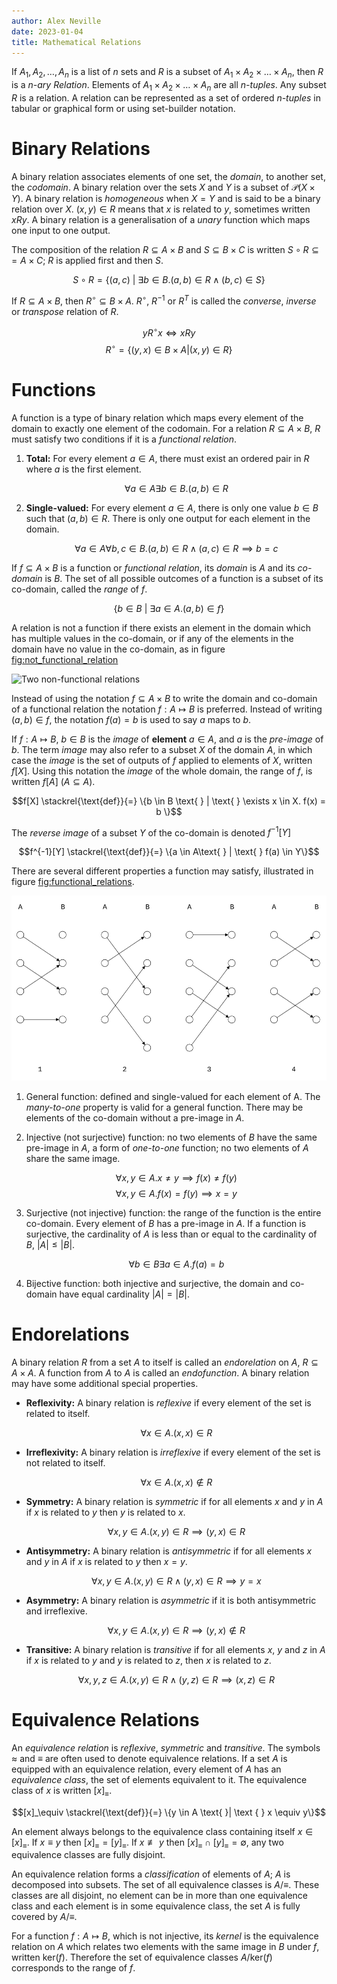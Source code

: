 ```yaml
---
author: Alex Neville
date: 2023-01-04
title: Mathematical Relations
---
```


If $A_1, A_2, \ldots, A_n$ is a list of $n$ sets and $R$ is a subset of
$A_1 \times A_2 \times \ldots \times A_n$, then $R$ is a _n-ary
Relation_. Elements of $A_1 \times A_2 \times \ldots \times A_n$ are all
_n-tuples_. Any subset $R$ is a relation. A relation can be represented
as a set of ordered _n-tuples_ in tabular or graphical form or using
set-builder notation.

# Binary Relations

A binary relation associates elements of one set, the _domain_, to
another set, the _codomain_. A binary relation over the sets $X$ and $Y$
is a subset of $\mathcal{P}(X \times Y)$. A binary relation is
_homogeneous_ when $X = Y$ and is said to be a binary relation over $X$.
$(x, y) \in R$ means that $x$ is related to $y$, sometimes written
$xRy$. A binary relation is a generalisation of a _unary_ function which
maps one input to one output.

The composition of the relation $R \subseteq A \times B$ and
$S \subseteq B \times C$ is written $S \circ R \subseteq = A \times C$;
$R$ is applied first and then $S$.

$$S \circ R = \{(a,c) \text{ } | \text{ } \exists b \in B. (a,b) \in R \land (b,c) \in S \}$$

If $R \subseteq A \times B$, then $R^\circ \subseteq B \times A$.
$R^\circ$, $R^{-1}$ or $R^T$ is called the _converse_, _inverse_ or
_transpose_ relation of $R$.

$$yR^\circ x \iff xRy$$
$$R^\circ = \{(y, x) \in B \times A | (x, y) \in R\}$$

# Functions

A function is a type of binary relation which maps every element of the
domain to exactly one element of the codomain. For a relation
$R \subseteq A \times B$, $R$ must satisfy two conditions if it is a
_functional relation_.

1.  **Total:** For every element $a \in A$, there must exist an ordered
    pair in $R$ where $a$ is the first element.

    $$\forall a \in A \exists b \in B . (a, b) \in R$$

2.  **Single-valued:** For every element $a \in A$, there is only one
    value $b \in B$ such that $(a,b) \in R$. There is only one output
    for each element in the domain.

    $$\forall a \in A \forall b,c \in B. (a,b) \in R \land (a,c) \in R \implies b=c$$

If $f \subseteq A \times B$ is a function or _functional relation_, its
_domain_ is $A$ and its _co-domain_ is $B$. The set of all possible
outcomes of a function is a subset of its co-domain, called the _range_
of $f$.

$$\{b \in B \text{ } | \text{ } \exists a\in A. (a,b) \in f\}$$

A relation is not a function if there exists an element in the domain
which has multiple values in the co-domain, or if any of the elements in
the domain have no value in the co-domain, as in figure
[fig:not_functional_relation](fig:not_functional_relation)

![Two non-functional
relations](../res/invalid_functions.svg "not_functional_relation")

Instead of using the notation $f \subseteq A \times B$ to write the
domain and co-domain of a functional relation the notation
$f: A \mapsto B$ is preferred. Instead of writing $(a, b) \in f$, the
notation $f(a) = b$ is used to say $a$ maps to $b$.

If $f : A \mapsto B$, $b \in B$ is the _image_ of **element** $a \in A$,
and $a$ is the _pre-image_ of $b$. The term _image_ may also refer to a
subset $X$ of the domain $A$, in which case the _image_ is the set of
outputs of $f$ applied to elements of $X$, written $f[X]$. Using this
notation the _image_ of the whole domain, the range of $f$, is written
$f[A]$ ($A \subseteq A$).

$$f[X] \stackrel{\text{def}}{=} \{b \in B \text{ } | \text{ } \exists x \in X. f(x) = b \}$$

The _reverse image_ of a subset $Y$ of the co-domain is denoted
$f^{-1}[Y]$

$$f^{-1}[Y] \stackrel{\text{def}}{=} \{a \in A\text{ } | \text{ } f(a) \in Y\}$$

There are several different properties a function may satisfy,
illustrated in figure
[fig:functional_relations](fig:functional_relations).

![Set of valid functions](../res/functions.svg "functional_relations")

1.  General function: defined and single-valued for each element of A.
    The _many-to-one_ property is valid for a general function. There
    may be elements of the co-domain without a pre-image in $A$.

2.  Injective (not surjective) function: no two elements of $B$ have the
    same pre-image in $A$, a form of _one-to-one_ function; no two
    elements of $A$ share the same image.

    $$\forall x,y \in A.x \neq y \implies f(x) \neq f(y)$$
    $$\forall x,y \in A.f(x) = f(y) \implies x=y$$

3.  Surjective (not injective) function: the range of the function is
    the entire co-domain. Every element of $B$ has a pre-image in $A$.
    If a function is surjective, the cardinality of $A$ is less than or
    equal to the cardinality of $B$, $|A| \le |B|$.

    $$\forall b\in B \exists a \in A. f(a) = b$$

4.  Bijective function: both injective and surjective, the domain and
    co-domain have equal cardinality $|A| = |B|$.

# Endorelations

A binary relation $R$ from a set $A$ to itself is called an
_endorelation_ on $A$, $R \subseteq A \times A$. A function from $A$ to
$A$ is called an _endofunction_. A binary relation may have some
additional special properties.

- **Reflexivity:** A binary relation is _reflexive_ if every element of
  the set is related to itself.

  $$\forall x \in A. (x,x) \in R$$

- **Irreflexivity:** A binary relation is _irreflexive_ if every element
  of the set is not related to itself.

  $$\forall x \in A. (x,x) \notin R$$

- **Symmetry:** A binary relation is _symmetric_ if for all elements $x$
  and $y$ in $A$ if $x$ is related to $y$ then $y$ is related to $x$.

  $$\forall x,y \in A. (x,y) \in R \implies (y,x) \in R$$

- **Antisymmetry:** A binary relation is _antisymmetric_ if for all
  elements $x$ and $y$ in $A$ if $x$ is related to $y$ then $x = y$.

  $$\forall x,y \in A. (x,y) \in R \land (y,x) \in R \implies y = x$$

- **Asymmetry:** A binary relation is _asymmetric_ if it is both
  antisymmetric and irreflexive.

  $$\forall x,y \in A . (x,y) \in R \implies (y,x) \notin R$$

- **Transitive:** A binary relation is _transitive_ if for all elements
  $x$, $y$ and $z$ in $A$ if $x$ is related to $y$ and $y$ is related to
  $z$, then $x$ is related to $z$.

  $$\forall x,y,z \in A. (x,y) \in R \land (y,z) \in R\implies (x,z) \in R$$

# Equivalence Relations

An _equivalence relation_ is _reflexive_, _symmetric_ and _transitive_.
The symbols $\approx$ and $\equiv$ are often used to denote equivalence
relations. If a set $A$ is equipped with an equivalence relation, every
element of $A$ has an _equivalence class_, the set of elements
equivalent to it. The equivalence class of $x$ is written $[x]_\equiv$.

$$[x]_\equiv \stackrel{\text{def}}{=} \{y \in A \text{ }| \text { } x \equiv y\}$$

An element always belongs to the equivalence class containing itself
$x \in [x]_\equiv$. If $x \equiv y$ then $[x]_\equiv =[y]_\equiv$. If
$x \not\equiv y$ then $[x]_\equiv \cap [y]_\equiv = \emptyset$, any two
equivalence classes are fully disjoint.

An equivalence relation forms a _classification_ of elements of $A$; $A$
is decomposed into subsets. The set of all equivalence classes is
$A/\equiv$. These classes are all disjoint, no element can be in more
than one equivalence class and each element is in some equivalence
class, the set $A$ is fully covered by $A/ \equiv$.

For a function $f: A \mapsto B$, which is not injective, its _kernel_ is
the equivalence relation on $A$ which relates two elements with the same
image in $B$ under $f$, written $\text{ker}(f)$. Therefore the set of
equivalence classes $A / \text{ker}(f)$ corresponds to the range of $f$.
